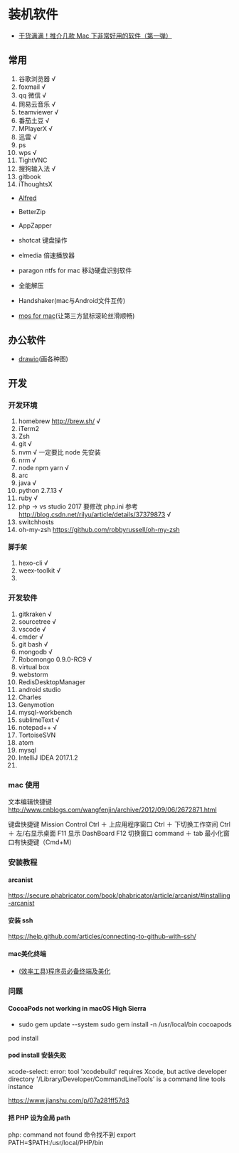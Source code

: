 # 装机软件

* [干货满满！推介几款 Mac 下非常好用的软件（第一弹）](https://juejin.im/post/5de664e5f265da33b82bcfce)

## 常用

1.  谷歌浏览器 √
3.  foxmail √
4.  qq 微信 √
5.  网易云音乐 √
6.  teamviewer √
7.  番茄土豆 √
8.  MPlayerX √
9.  迅雷 √
10. ps
11. wps √
12. TightVNC
13. 搜狗输入法 √
14. gitbook
15. iThoughtsX
* [Alfred](https://www.jianshu.com/p/6d08c95b7f36)

* BetterZip
* AppZapper
* shotcat 键盘操作
* elmedia 倍速播放器
* paragon ntfs for mac 移动硬盘识别软件
* 全能解压
* Handshaker(mac与Android文件互传)
* [mos for mac](https://mac.softpedia.com/get/System-Utilities/Mos.shtml#download)(让第三方鼠标滚轮丝滑顺畅)

## 办公软件
* [drawio](https://github.com/jgraph/drawio-desktop/releases)(画各种图)



## 开发

### 开发环境

1.  homebrew http://brew.sh/ √
1.  iTerm2
1.  Zsh
1.  git √
1.  nvm √ 一定要比 node 先安装
1.  nrm √
1.  node npm yarn √
1.  arc
1.  java √
1.  python 2.7.13 √
1.  ruby √
1.  php -> vs studio 2017 要修改 php.ini 参考 http://blog.csdn.net/rilyu/article/details/37379873 √
1. switchhosts
1. oh-my-zsh https://github.com/robbyrussell/oh-my-zsh


#### 脚手架

1.  hexo-cli √
2.  weex-toolkit √
3.

### 开发软件

1.  gitkraken √
2.  sourcetree √
3.  vscode √
4.  cmder √
5.  git bash √
6.  mongodb √
7.  Robomongo 0.9.0-RC9 √
8.  virtual box
9.  webstorm
10. RedisDesktopManager
11. android studio
12. Charles
13. Genymotion
14. mysql-workbench
15. sublimeText √
16. notepad++ √
17. TortoiseSVN
18. atom
19. mysql
20. IntelliJ IDEA 2017.1.2
21.



### mac 使用

文本编辑快捷键 http://www.cnblogs.com/wangfenjin/archive/2012/09/06/2672871.html

键盘快捷键
Mission Control Ctrl ＋ 上应用程序窗口 Ctrl ＋ 下切换工作空间 Ctrl ＋ 左/右显示桌面 F11
显示 DashBoard F12
切换窗口 command ＋ tab
最小化窗口有快捷键（Cmd+M）

### 安装教程

#### arcanist

https://secure.phabricator.com/book/phabricator/article/arcanist/#installing-arcanist

#### 安装 ssh

https://help.github.com/articles/connecting-to-github-with-ssh/

#### mac美化终端

* [(效率工具)程序员必备终端及美化](https://www.jianshu.com/p/c929dc4c0f05)


### 问题

#### CocoaPods not working in macOS High Sierra

* sudo gem update --system
  sudo gem install -n /usr/local/bin cocoapods

pod install

#### pod install 安装失败

xcode-select: error: tool 'xcodebuild' requires Xcode, but active developer directory '/Library/Developer/CommandLineTools' is a command line tools instance

https://www.jianshu.com/p/07a281ff57d3

#### 把 PHP 设为全局 path

php: command not found 命令找不到
export PATH=$PATH:/usr/local/PHP/bin
